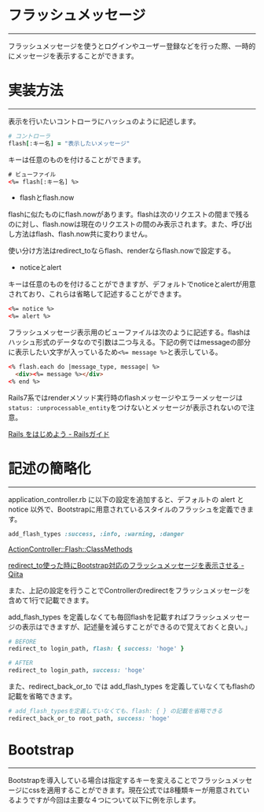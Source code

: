 # フラッシュメッセージ

---

フラッシュメッセージを使うとログインやユーザー登録などを行った際、一時的にメッセージを表示することができます。

# 実装方法

---

表示を行いたいコントローラにハッシュのように記述します。

```ruby
# コントローラ
flash[:キー名] = "表示したいメッセージ"
```

キーは任意のものを付けることができます。

```html
# ビューファイル
<%= flash[:キー名] %>
```

- flashとflash.now

flashに似たものにflash.nowがあります。flashは次のリクエストの間まで残るのに対し、flash.nowは現在のリクエストの間のみ表示されます。また、呼び出し方法はflash、flash.now共に変わりません。

使い分け方法はredirect_toならflash、renderならflash.nowで設定する。

- noticeとalert

キーは任意のものを付けることができますが、デフォルトでnoticeとalertが用意されており、これらは省略して記述することができます。

```html
<%= notice %>
<%= alert %>
```

フラッシュメッセージ表示用のビューファイルは次のように記述する。flashはハッシュ形式のデータなので引数は二つ与える。下記の例ではmessageの部分に表示したい文字が入っているため`<%= message %>`と表示している。

```html
<% flash.each do |message_type, message| %>
  <div><%= message %></div>
<% end %>
```

Rails7系ではrenderメソッド実行時のflashメッセージやエラーメッセージは`status: :unprocessable_entity`をつけないとメッセージが表示されないので注意。

[Rails をはじめよう - Railsガイド](https://railsguides.jp/getting_started.html#記事を1件作成する)

# 記述の簡略化

---

application_controller.rb に以下の設定を追加すると、デフォルトの alert と notice 以外で、Bootstrapに用意されているスタイルのフラッシュを定義できます。

```ruby
add_flash_types :success, :info, :warning, :danger
```

[ActionController::Flash::ClassMethods](https://api.rubyonrails.org/classes/ActionController/Flash/ClassMethods.html)

[redirect_to使った時にBootstrap対応のフラッシュメッセージを表示させる - Qiita](https://qiita.com/Yama-to/items/4d19a714d8bf5bfbabdd)

また、上記の設定を行うことでControllerのredirectをフラッシュメッセージを含めて1行で記載できます。

add_flash_types を定義しなくても毎回flashを記載すればフラッシュメッセージの表示はできますが、記述量を減らすことができるので覚えておくと良い。」

```ruby
# BEFORE
redirect_to login_path, flash: { success: 'hoge' }

# AFTER
redirect_to login_path, success: 'hoge'
```

また、redirect_back_or_to では add_flash_types を定義していなくてもflashの記載を省略できます。

```ruby
# add_flash_typesを定義していなくても、flash: { } の記載を省略できる
redirect_back_or_to root_path, success: 'hoge'
```

# Bootstrap

---

Bootstrapを導入している場合は指定するキーを変えることでフラッシュメッセージにcssを適用することができます。現在公式では8種類キーが用意されているようですが今回は主要な４つについて以下に例を示します。
